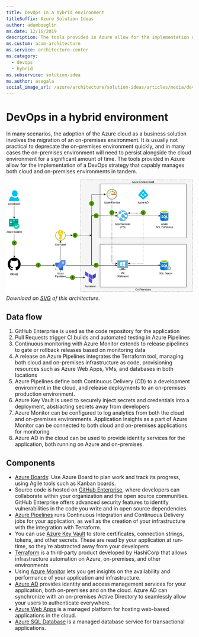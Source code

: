 ```yaml
---
title: DevOps in a hybrid environment
titleSuffix: Azure Solution Ideas
author: adamboeglin
ms.date: 12/16/2019
description: The tools provided in Azure allow for the implementation of a DevOps strategy that capably manages both cloud and on-premises environments in tandem.
ms.custom: acom-architecture
ms.service: architecture-center
ms.category:
  - devops
  - hybrid
ms.subservice: solution-idea
ms.author: asegala
social_image_url: /azure/architecture/solution-ideas/articles/media/devops-in-a-hybrid-environment.png
---
```


# DevOps in a hybrid environment

In many scenarios, the adoption of the Azure cloud as a business solution involves the migration of an on-premises environment. It is usually not practical to deprecate the on-premises environment quickly, and in many cases the on-premises environment will need to persist alongside the cloud environment for a significant amount of time. The tools provided in Azure allow for the implementation of a DevOps strategy that capably manages both cloud and on-premises environments in tandem.

![Architecture](../media/devops-in-a-hybrid-environment.png)
*Download an [SVG](../media/devops-in-a-hybrid-environment.svg) of this architecture.*

## Data flow

1. GitHub Enterprise is used as the code repository for the application
2. Pull Requests trigger CI builds and automated testing in Azure Pipelines
3. Continuous monitoring with Azure Monitor extends to release pipelines to gate or rollback releases based on monitoring data
4. A release on Azure Pipelines integrates the Terraform tool, managing both cloud and on-premises infrastructure as code, provisioning resources such as Azure Web Apps, VMs, and databases in both locations
5. Azure Pipelines define both Continuous Delivery (CD) to a development environment in the cloud, and release deployments to an on-premises production environment.
6. Azure Key Vault is used to securely inject secrets and credentials into a deployment, abstracting secrets away from developers
7. Azure Monitor can be configured to log analytics from both the cloud and on-premises environments. Application Insights as a part of Azure Monitor can be connected to both cloud and on-premises applications for monitoring
8. Azure AD in the cloud can be used to provide identity services for the application, both running on Azure and on-premises.

## Components

* [Azure Boards](https://docs.microsoft.com/azure/devops/boards/github/connect-to-github?view=azure-devops): Use Azure Board to plan work and track its progress, using Agile tools such as Kanban boards.
* Source code is hosted on [GitHub Enterprise](https://github.com/enterprise), where developers can collaborate within your organization and the open source communities. GitHub Enterprise offers advanced security features to identify vulnerabilities in the code you write and in open source dependencies.
* [Azure Pipelines](https://docs.microsoft.com/azure/devops/pipelines/?view=azure-devops)  runs Continuous Integration and Continuous Delivery jobs for your application, as well as the creation of your infrastructure with the integration with Terraform.
* You can use [Azure Key Vault](https://docs.microsoft.com/azure/key-vault/basic-concepts) to store certificates, connection strings, tokens, and other secrets. These are read by your application at run-time, so they're abstracted away from your developers
* [Terraform](https://docs.microsoft.com/azure/terraform/terraform-install-configure) is a third-party product developed by HashiCorp that allows infrastructure automation on Azure, on-premises, and other environments
* Using [Azure Monitor](https://docs.microsoft.com/azure/azure-monitor/overview) lets you get insights on the availability and performance of your application and infrastructure.
* [Azure AD](https://docs.microsoft.com/azure/active-directory/fundamentals/active-directory-whatis) provides identity and access management services for your application, both on-premises and on the cloud. Azure AD can synchronize with an on-premises Active Directory to seamlessly allow your users to authenticate everywhere.
* [Azure Web Apps](https://docs.microsoft.com/azure/app-service/overview) is a managed platform for hosting web-based applications in the cloud.
* [Azure SQL Database](https://docs.microsoft.com/azure/sql-database/sql-database-technical-overview) is a managed database service for transactional applications.
